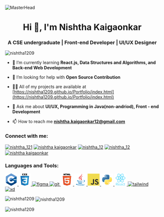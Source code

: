 ![MasterHead](https://jayblues.com/images/slider5.jpg)
<h1 align="center">Hi 👋, I'm Nishtha Kaigaonkar</h1>
<h3 align="center">A CSE undergraduate | Front-end Developer | UI/UX Designer</h3>

<p align="left"> <img src="https://komarev.com/ghpvc/?username=nishtha1209&label=Profile%20views&color=0e75b6&style=flat" alt="nishtha1209" /> </p>

- 🌱 I’m currently learning **React.js, Data Structures and Algorithms, and Back-end Web Development**

- 🤝 I’m looking for help with **Open Source Contribution**

- 👨‍💻 All of my projects are available at [https://nishtha1209.github.io/Portfolio/index.html](https://nishtha1209.github.io/Portfolio/index.html)

- 💬 Ask me about **UI/UX, Programming in Java(non-andriod), Front - end Development**

- 📫 How to reach me **nishtha.kaigaonkar12@gmail.com**

<h3 align="left"> Connect with me: </h3>
<p align="left">
<a href="https://twitter.com/nishtha_121" target="blank"><img align="center" src="https://raw.githubusercontent.com/rahuldkjain/github-profile-readme-generator/master/src/images/icons/Social/twitter.svg" alt="nishtha_121" height="30" width="40" /></a>
<a href="https://www.linkedin.com/in/nishthak12/" target="blank"><img align="center" src="https://raw.githubusercontent.com/rahuldkjain/github-profile-readme-generator/master/src/images/icons/Social/linked-in-alt.svg" alt="nishtha kaigaonkar" height="30" width="40" /></a>
<a href="https://dribbble.com/nishtha_12" target="blank"><img align="center" src="https://raw.githubusercontent.com/rahuldkjain/github-profile-readme-generator/master/src/images/icons/Social/dribbble.svg" alt="nishtha_12" height="30" width="40" /></a>
<a href="https://www.hackerrank.com/nishtha_12" target="blank"><img align="center" src="https://raw.githubusercontent.com/rahuldkjain/github-profile-readme-generator/master/src/images/icons/Social/hackerrank.svg" alt="nishtha_12" height="30" width="40" /></a>
<a href="https://leetcode.com/user5999aZ/" target="blank"><img align="center" src="https://raw.githubusercontent.com/rahuldkjain/github-profile-readme-generator/master/src/images/icons/Social/leet-code.svg" alt="nishtha kaigaonkar" height="30" width="40" /></a>
</p>

<h3 align="left">Languages and Tools:</h3>
<p align="left"> <a href="https://www.w3schools.com/cpp/" target="_blank" rel="noreferrer"> <img src="https://raw.githubusercontent.com/devicons/devicon/master/icons/cplusplus/cplusplus-original.svg" alt="cplusplus" width="40" height="40"/> </a> <a href="https://www.w3schools.com/css/" target="_blank" rel="noreferrer"> <img src="https://raw.githubusercontent.com/devicons/devicon/master/icons/css3/css3-original-wordmark.svg" alt="css3" width="40" height="40"/> </a> <a href="https://www.figma.com/" target="_blank" rel="noreferrer"> <img src="https://www.vectorlogo.zone/logos/figma/figma-icon.svg" alt="figma" width="40" height="40"/> </a> <a href="https://git-scm.com/" target="_blank" rel="noreferrer"> <img src="https://www.vectorlogo.zone/logos/git-scm/git-scm-icon.svg" alt="git" width="40" height="40"/> </a> <a href="https://www.w3.org/html/" target="_blank" rel="noreferrer"> <img src="https://raw.githubusercontent.com/devicons/devicon/master/icons/html5/html5-original-wordmark.svg" alt="html5" width="40" height="40"/> </a> <a href="https://www.java.com" target="_blank" rel="noreferrer"> <img src="https://raw.githubusercontent.com/devicons/devicon/master/icons/java/java-original.svg" alt="java" width="40" height="40"/> </a> <a href="https://developer.mozilla.org/en-US/docs/Web/JavaScript" target="_blank" rel="noreferrer"> <img src="https://raw.githubusercontent.com/devicons/devicon/master/icons/javascript/javascript-original.svg" alt="javascript" width="40" height="40"/> </a> <a href="https://www.python.org" target="_blank" rel="noreferrer"> <img src="https://raw.githubusercontent.com/devicons/devicon/master/icons/python/python-original.svg" alt="python" width="40" height="40"/> </a> <a href="https://reactjs.org/" target="_blank" rel="noreferrer"> <img src="https://raw.githubusercontent.com/devicons/devicon/master/icons/react/react-original-wordmark.svg" alt="react" width="40" height="40"/> </a> <a href="https://tailwindcss.com/" target="_blank" rel="noreferrer"> <img src="https://www.vectorlogo.zone/logos/tailwindcss/tailwindcss-icon.svg" alt="tailwind" width="40" height="40"/> </a> <a href="https://www.adobe.com/products/xd.html" target="_blank" rel="noreferrer"> <img src="https://cdn.worldvectorlogo.com/logos/adobe-xd.svg" alt="xd" width="40" height="40"/> </a> </p>

<p><img align="left" src="https://github-readme-stats.vercel.app/api/top-langs?username=nishtha1209&show_icons=true&locale=en&layout=compact" alt="nishtha1209" /></p>

<p>&nbsp;<img align="center" src="https://github-readme-stats.vercel.app/api?username=nishtha1209&show_icons=true&locale=en" alt="nishtha1209" /></p>

<p><img align="center" src="https://github-readme-streak-stats.herokuapp.com/?user=nishtha1209&" alt="nishtha1209" /></p>
